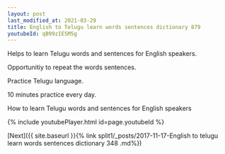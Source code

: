 ```yaml
---
layout: post
last_modified_at: 2021-03-29
title: English to Telugu learn words sentences dictionary 879 
youtubeId: qB99zIESM5g
---
```

 
 
Helps to learn Telugu words and sentences for English speakers.

Opportunitiy to repeat the words sentences. 

Practice Telugu language. 
 
10 minutes practice every day. 
 
How to learn Telugu words and sentences for English speakers 
 
{% include youtubePlayer.html id=page.youtubeId %}
 
 
[Next]({{ site.baseurl }}{% link  split1/_posts/2017-11-17-English to telugu learn words sentences dictionary 348 .md%})
 
